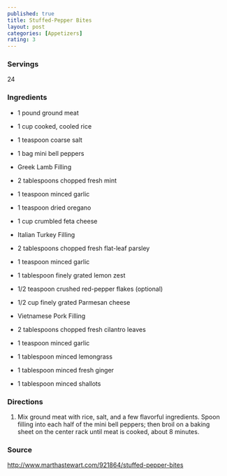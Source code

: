 ```yaml
---
published: true
title: Stuffed-Pepper Bites
layout: post
categories: [Appetizers]
rating: 3
---
```

### Servings
24

### Ingredients
- 1 pound ground meat
- 1 cup cooked, cooled rice
- 1 teaspoon coarse salt
- 1 bag mini bell peppers

- Greek Lamb Filling
- 2 tablespoons chopped fresh mint
- 1 teaspoon minced garlic
- 1 teaspoon dried oregano
- 1 cup crumbled feta cheese

- Italian Turkey Filling
- 2 tablespoons chopped fresh flat-leaf parsley
- 1 teaspoon minced garlic
- 1 tablespoon finely grated lemon zest
- 1/2 teaspoon crushed red-pepper flakes (optional)
- 1/2 cup finely grated Parmesan cheese

- Vietnamese Pork Filling
- 2 tablespoons chopped fresh cilantro leaves
- 1 teaspoon minced garlic
- 1 tablespoon minced lemongrass
- 1 tablespoon minced fresh ginger
- 1 tablespoon minced shallots

### Directions
1. Mix ground meat with rice, salt, and a few flavorful ingredients. Spoon filling into each half of the mini bell peppers; then broil on a baking sheet on the center rack until meat is cooked, about 8 minutes.

### Source
<a href="http://www.marthastewart.com/921864/stuffed-pepper-bites" target="new">http://www.marthastewart.com/921864/stuffed-pepper-bites</a>
